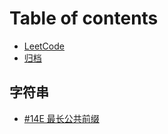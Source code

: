 # Table of contents

* [LeetCode](README.md)
* [归档](archive.md)

## 字符串 <a id="string"></a>

* [\#14E 最长公共前缀](string/14-longest-common-prefix.md)

